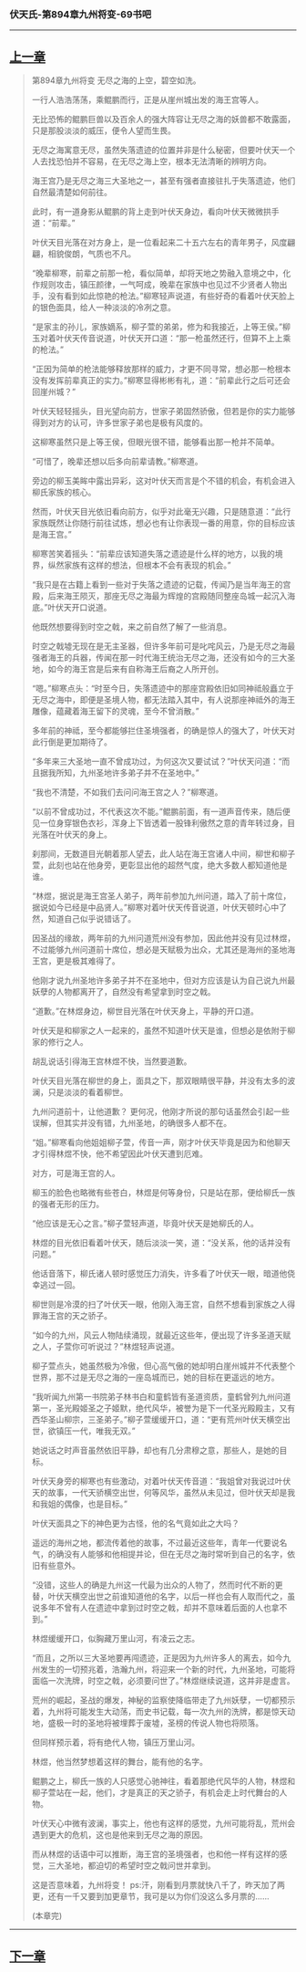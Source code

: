### 伏天氏-第894章九州将变-69书吧

--------
[上一章](./b48b793060c5e0540abeb70a7a89fe0b.md)
--------


>
>
>
>第894章九州将变
>无尽之海的上空，碧空如洗。
>
>一行人浩浩荡荡，乘鲲鹏而行，正是从崖州城出发的海王宫等人。
>
>无比恐怖的鲲鹏巨兽以及百余人的强大阵容让无尽之海的妖兽都不敢露面，只是那股淡淡的威压，便令人望而生畏。
>
>无尽之海寓意无尽，虽然失落遗迹的位置并非是什么秘密，但要叶伏天一个人去找恐怕并不容易，在无尽之海上空，根本无法清晰的辨明方向。
>
>海王宫乃是无尽之海三大圣地之一，甚至有强者直接驻扎于失落遗迹，他们自然最清楚如何前往。
>
>此时，有一道身影从鲲鹏的背上走到叶伏天身边，看向叶伏天微微拱手道：“前辈。”
>
>叶伏天目光落在对方身上，是一位看起来二十五六左右的青年男子，风度翩翩，相貌俊朗，气质也不凡。
>
>“晚辈柳寒，前辈之前那一枪，看似简单，却将天地之势融入意境之中，化作规则攻击，镇压颜律，一气呵成，晚辈在家族中也见过不少贤者人物出手，没有看到如此惊艳的枪法。”柳寒轻声说道，有些好奇的看着叶伏天脸上的银色面具，给人一种淡淡的冷冽之意。
>
>“是家主的孙儿，家族嫡系，柳子萱的弟弟，修为和我接近，上等王侯。”柳玉对着叶伏天传音说道，叶伏天开口道：“那一枪虽然还行，但算不上上乘的枪法。”
>
>“正因为简单的枪法能够释放那样的威力，才更不同寻常，想必那一枪根本没有发挥前辈真正的实力。”柳寒显得彬彬有礼，道：“前辈此行之后可还会回崖州城？”
>
>叶伏天轻轻摇头，目光望向前方，世家子弟固然骄傲，但若是你的实力能够得到对方的认可，许多世家子弟也是极有风度的。
>
>这柳寒虽然只是上等王侯，但眼光很不错，能够看出那一枪并不简单。
>
>“可惜了，晚辈还想以后多向前辈请教。”柳寒道。
>
>旁边的柳玉美眸中露出异彩，这对叶伏天而言是个不错的机会，有机会进入柳氏家族的核心。
>
>然而，叶伏天目光依旧看向前方，似乎对此毫无兴趣，只是随意道：“此行家族既然让你随行前往试炼，想必也有让你表现一番的用意，你的目标应该是海王宫。”
>
>柳寒苦笑着摇头：“前辈应该知道失落之遗迹是什么样的地方，以我的境界，纵然家族有这样的想法，但根本不会有表现的机会。”
>
>“我只是在古籍上看到一些对于失落之遗迹的记载，传闻乃是当年海王的宫殿，后来海王陨灭，那座无尽之海最为辉煌的宫殿随同整座岛城一起沉入海底。”叶伏天开口说道。
>
>他既然想要得到时空之戟，来之前自然了解了一些消息。
>
>时空之戟墟无现在是无主圣器，但许多年前可是叱咤风云，乃是无尽之海最强者海王的兵器，传闻在那一时代海王统治无尽之海，还没有如今的三大圣地，如今的海王宫是后来有自称海王后裔之人所开创。
>
>“嗯。”柳寒点头：“时至今日，失落遗迹中的那座宫殿依旧如同神祗般矗立于无尽之海中，即便是圣境人物，都无法踏入其中，有人说那座神祗外的海王雕像，蕴藏着海王留下的灵魂，至今不曾消散。”
>
>多年前的神祗，至今都能够拦住圣境强者，的确是惊人的强大了，叶伏天对此行倒是更加期待了。
>
>“多年来三大圣地一直不曾成功过，为何这次又要试试？”叶伏天问道：“而且据我所知，九州圣地许多弟子并不在圣地中。”
>
>“我也不清楚，不如我们去问问海王宫之人？”柳寒道。
>
>“以前不曾成功过，不代表这次不能。”鲲鹏前面，有一道声音传来，随后便见一位身穿银色衣衫，浑身上下皆透着一股锋利傲然之意的青年转过身，目光落在叶伏天的身上。
>
>刹那间，无数道目光朝着那人望去，此人站在海王宫诸人中间，柳世和柳子萱，此刻也站在他身旁，更彰显出他的超然气度，绝大多数人都知道他是谁。
>
>“林煜，据说是海王宫圣人弟子，两年前参加九州问道，踏入了前十席位，据说如今已经是中品贤人。”柳寒对着叶伏天传音说道，叶伏天顿时心中了然，知道自己似乎说错话了。
>
>因圣战的缘故，两年前的九州问道荒州没有参加，因此他并没有见过林煜，不过能够九州问道前十席位，想必是天赋极为出众，尤其还是海州的圣地海王宫，更是极其难得了。
>
>他刚才说九州圣地许多弟子并不在圣地中，但对方应该是认为自己说九州最妖孽的人物都离开了，自然没有希望拿到时空之戟。
>
>“道歉。”在林煜身边，柳世目光落在叶伏天身上，平静的开口道。
>
>叶伏天是和柳家之人一起来的，虽然不知道叶伏天是谁，但想必是依附于柳家的修行之人。
>
>胡乱说话引得海王宫林煜不快，当然要道歉。
>
>叶伏天目光落在柳世的身上，面具之下，那双眼睛很平静，并没有太多的波澜，只是淡淡的看着柳世。
>
>九州问道前十，让他道歉？
>更何况，他刚才所说的那句话虽然会引起一些误解，但其实并没有错，九州圣地，的确很多人都不在。
>
>“姐。”柳寒看向他姐姐柳子萱，传音一声，刚才叶伏天毕竟是因为和他聊天才引得林煜不快，他不希望因此叶伏天遭到厄难。
>
>对方，可是海王宫的人。
>
>柳玉的脸色也略微有些苍白，林煜是何等身份，只是站在那，便给柳氏一族的强者无形的压力。
>
>“他应该是无心之言。”柳子萱轻声道，毕竟叶伏天是她柳氏的人。
>
>林煜的目光依旧看着叶伏天，随后淡淡一笑，道：“没关系，他的话并没有问题。”
>
>他话音落下，柳氏诸人顿时感觉压力消失，许多看了叶伏天一眼，暗道他侥幸逃过一回。
>
>柳世则是冷漠的扫了叶伏天一眼，他刚入海王宫，自然不想看到家族之人得罪海王宫的天之骄子。
>
>“如今的九州，风云人物陆续涌现，就最近这些年，便出现了许多圣道天赋之人，子萱你可听说过？”林煜轻声说道。
>
>柳子萱点头，她虽然极为冷傲，但心高气傲的她却明白崖州城并不代表整个世界，那不过是无尽之海的一座岛城而已，她的目标在更遥远的地方。
>
>“我听闻九州第一书院弟子林书白和童鹤皆有圣道资质，童鹤曾列九州问道第一，圣光殿姬圣之子姬默，绝代风华，被誉为是下一代圣光殿殿主，又有西华圣山柳宗，三圣弟子。”柳子萱缓缓开口，道：“更有荒州叶伏天横空出世，欲镇压一代，唯我无双。”
>
>她说话之时声音虽然依旧平静，却也有几分肃穆之意，那些人，是她的目标。
>
>叶伏天身旁的柳寒也有些激动，对着叶伏天传音道：“我姐曾对我说过叶伏天的故事，一代天骄横空出世，何等风华，虽然从未见过，但叶伏天却是我和我姐的偶像，也是目标。”
>
>叶伏天面具之下的神色更为古怪，他的名气竟如此之大吗？
>
>遥远的海州之地，都流传着他的故事，不过最近这些年，青年一代要说名气，的确没有人能够和他相提并论，但在无尽之海时常听到自己的名字，依旧有些意外。
>
>“没错，这些人的确是九州这一代最为出众的人物了，然而时代不断的更替，叶伏天横空出世之前谁知道他的名字，以后一样也会有人取而代之，虽说多年不曾有人在遗迹中拿到过时空之戟，却并不意味着后面的人也拿不到。”
>
>林煜缓缓开口，似胸藏万里山河，有凌云之志。
>
>“而且，之所以三大圣地要再闯遗迹，正是因为九州许多人的离去，如今九州发生的一切预兆着，浩瀚九州，将迎来一个新的时代，九州圣地，可能将面临一次洗牌，时空之戟，必须要问世了。”林煜继续说道，这并非是虚言。
>
>荒州的崛起，圣战的爆发，神秘的监察使降临带走了九州妖孽，一切都预示着，九州将可能发生大动荡，而史书记载，每一次九州的洗牌，都是惊天动地，盛极一时的圣地将被埋葬于废墟，圣榜的传说人物也将陨落。
>
>但同样预示着，将有绝代人物，镇压万里山河。
>
>林煜，他当然梦想着这样的舞台，能有他的名字。
>
>鲲鹏之上，柳氏一族的人只感觉心驰神往，看着那绝代风华的人物，林煜和柳子萱站在一起，他们，才是真正的天之骄子，有机会走上时代舞台的人物。
>
>叶伏天心中微有波澜，事实上，他也有这样的感觉，九州可能将乱，荒州会遇到更大的危机，这也是他来到无尽之海的原因。
>
>而从林煜的话语中可以推断，海王宫的圣境强者，也和他一样有这样的感觉，三大圣地，都迫切的希望时空之戟问世并拿到。
>
>这是否意味着，九州将变！
>ps:汗，刚看到月票就快八千了，昨天加了两更，还有一千又要到加更章节，我可是以为你们没这么多月票的……
>
>(本章完)
>
>

--------
[下一章](./8b5b22e5bb787f02b57cb7fe277324a1.md)
--------
